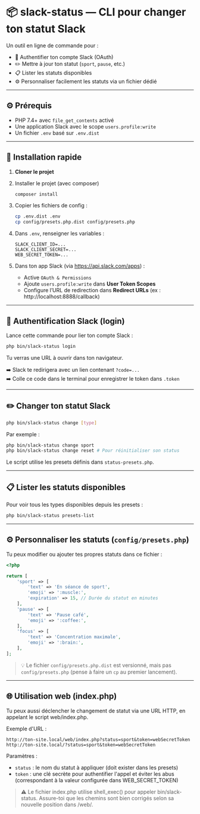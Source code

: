 # 📦 slack-status — CLI pour changer ton statut Slack

Un outil en ligne de commande pour :

- 🔐 Authentifier ton compte Slack (OAuth)
- ✏️ Mettre à jour ton statut (`sport`, `pause`, etc.)
- 📋 Lister les statuts disponibles
- ⚙️ Personnaliser facilement les statuts via un fichier dédié

---

## ⚙️ Prérequis

- PHP 7.4+ avec `file_get_contents` activé
- Une application Slack avec le scope `users.profile:write`
- Un fichier `.env` basé sur `.env.dist`

---

## 🚀 Installation rapide

1. **Cloner le projet**
2. Installer le projet (avec composer)
   ```bash
   composer install
   ```
3. Copier les fichiers de config :
   ```bash
   cp .env.dist .env
   cp config/presets.php.dist config/presets.php
   ```

4. Dans `.env`, renseigner les variables :
   ```
   SLACK_CLIENT_ID=...
   SLACK_CLIENT_SECRET=...
   WEB_SECRET_TOKEN=...
   ```

4. Dans ton app Slack (via https://api.slack.com/apps) :
    - Active `OAuth & Permissions`
    - Ajoute `users.profile:write` dans **User Token Scopes**
    - Configure l’URL de redirection dans **Redirect URLs** (ex : http://localhost:8888/callback)

---

## 🔐 Authentification Slack (login)

Lance cette commande pour lier ton compte Slack :

```bash
php bin/slack-status login
```

Tu verras une URL à ouvrir dans ton navigateur.

➡️ Slack te redirigera avec un lien contenant `?code=...`  
➡️ Colle ce code dans le terminal pour enregistrer le token dans `.token`

---

## ✏️ Changer ton statut Slack

```bash
php bin/slack-status change [type]
```

Par exemple :

```bash
php bin/slack-status change sport
php bin/slack-status change reset # Pour réinitialiser son status
```

Le script utilise les presets définis dans `status-presets.php`.

---

## 📋 Lister les statuts disponibles

Pour voir tous les types disponibles depuis les presets :

```bash
php bin/slack-status presets-list
```

---

## ⚙️ Personnaliser les statuts (`config/presets.php`)

Tu peux modifier ou ajouter tes propres statuts dans ce fichier :

```php
<?php

return [
    'sport' => [
        'text' => 'En séance de sport',
        'emoji' => ':muscle:',
        'expiration' => 15, // Durée du statut en minutes
    ],
    'pause' => [
        'text' => 'Pause café',
        'emoji' => ':coffee:',
    ],
    'focus' => [
        'text' => 'Concentration maximale',
        'emoji' => ':brain:',
    ],
];
```

> 💡 Le fichier `config/presets.php.dist` est versionné, mais pas `config/presets.php` (pense à faire un `cp` au premier lancement).

---

## 🌐 Utilisation web (index.php)

Tu peux aussi déclencher le changement de statut via une URL HTTP, en appelant le script web/index.php.

Exemple d'URL :
```
http://ton-site.local/web/index.php?status=sport&token=webSecretToken
http://ton-site.local/?status=sport&token=webSecretToken
```

Paramètres :
- `status` : le nom du statut à appliquer (doit exister dans les presets)
- `token` : une clé secrète pour authentifier l'appel et éviter les abus (correspondant à la valeur configurée dans WEB_SECRET_TOKEN)

> ⚠️ Le fichier index.php utilise shell_exec() pour appeler bin/slack-status. 
> Assure-toi que les chemins sont bien corrigés selon sa nouvelle position dans /web/.
